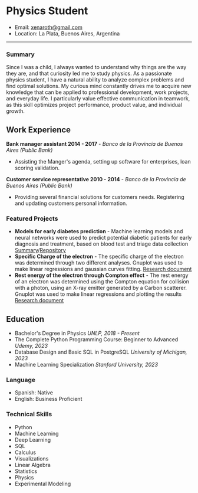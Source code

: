 # Physics Student

- Email: xenaroth@gmail.com
- Location: La Plata, Buenos Aires, Argentina
---

### Summary
Since I was a child, I always wanted to understand why things are the way they are, and that curiosity led me to study physics. As a passionate physics student, I have a natural ability to analyze complex problems and find optimal solutions. My curious mind constantly drives me to acquire new knowledge that can be applied to professional development, work projects, and everyday life. I particularly value effective communication in teamwork, as this skill optimizes project performance, product value, and individual growth.

## Work Experience
**Bank manager assistant 2014 - 2017** - _Banco de la Provincia de Buenos Aires (Public Bank)_
- Assisting the Manger's agenda, setting up software for enterprises,  loan scoring validation.
 
**Customer service representative 2010 - 2014** - _Banco de la Provincia de Buenos Aires (Public Bank)_
- Providing several financial solutions for customers needs. Registering and updating customers personal information.

### Featured Projects
- **Models for early diabetes prediction** - Machine learning models and neural networks were used to predict potential diabetic patients for early diagnosis and treatment, based on blood test and triage data collection [Summary](https://www.overleaf.com/read/kfmjdgbmcfrq)/[Repository](https://github.com/x3naroth/Diabetes_prediction.git)
- **Specific Charge of the electron** - The specific charge of the electron was determined through two different analyses. Gnuplot was used to make linear regressions and gaussian curves fitting. [Research document](https://www.overleaf.com/read/vnwqjrqswrdv)
- **Rest energy of the electron through Compton effect** - The rest energy of an electron was determined using the Compton equation for collision with a photon, using an X-ray emitter generated by a Carbon scatterer. Gnuplot was used to make linear regressions and plotting the results [Research document](https://www.overleaf.com/read/nhnzbpwxpznd)
  
## Education
- Bachelor's Degree in Physics _UNLP, 2018 - Present_
- The Complete Python Programming Course: Beginner to Advanced _Udemy, 2023_
- Database Design and Basic SQL in PostgreSQL _University of Michigan, 2023_
- Machine Learning Specialization _Stanford University, 2023_
  
### Language
- Spanish: Native
- English: Business Proficient
  
### Technical Skills
- Python
- Machine Learning
- Deep Learning
- SQL
- Calculus
- Visualizations
- Linear Algebra
- Statistics
- Physics
- Experimental Modeling

